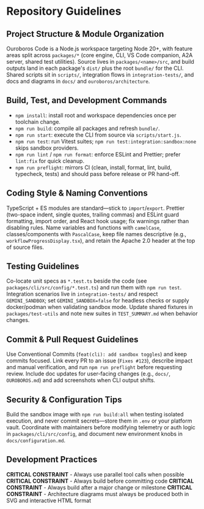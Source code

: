 # Repository Guidelines

## Project Structure & Module Organization
Ouroboros Code is a Node.js workspace targeting Node 20+, with feature areas split across `packages/*` (core engine, CLI, VS Code companion, A2A server, shared test utilities). Source lives in `packages/<name>/src`, and build outputs land in each package's `dist/` plus the root `bundle/` for the CLI. Shared scripts sit in `scripts/`, integration flows in `integration-tests/`, and docs and diagrams in `docs/` and `ouroboros/architecture`.

## Build, Test, and Development Commands
- `npm install`: install root and workspace dependencies once per toolchain change.
- `npm run build`: compile all packages and refresh `bundle/`.
- `npm run start`: execute the CLI from source via `scripts/start.js`.
- `npm run test`: run Vitest suites; `npm run test:integration:sandbox:none` skips sandbox providers.
- `npm run lint` / `npm run format`: enforce ESLint and Prettier; prefer `lint:fix` for quick cleanup.
- `npm run preflight`: mirrors CI (clean, install, format, lint, build, typecheck, tests) and should pass before release or PR hand-off.

## Coding Style & Naming Conventions
TypeScript + ES modules are standard—stick to `import`/`export`. Prettier (two-space indent, single quotes, trailing commas) and ESLint guard formatting, import order, and React hook usage; fix warnings rather than disabling rules. Name variables and functions with `camelCase`, classes/components with `PascalCase`, keep file names descriptive (e.g., `workflowProgressDisplay.tsx`), and retain the Apache 2.0 header at the top of source files.

## Testing Guidelines
Co-locate unit specs as `*.test.ts` beside the code (see `packages/cli/src/config/*.test.ts`) and run them with `npm run test`. Integration scenarios live in `integration-tests/` and respect `GEMINI_SANDBOX`; set `GEMINI_SANDBOX=false` for headless checks or supply docker/podman when validating sandbox mode. Update shared fixtures in `packages/test-utils` and note new suites in `TEST_SUMMARY.md` when behavior changes.

## Commit & Pull Request Guidelines
Use Conventional Commits (`feat(cli): add sandbox toggles`) and keep commits focused. Link every PR to an issue (`Fixes #123`), describe impact and manual verification, and run `npm run preflight` before requesting review. Include doc updates for user-facing changes (e.g., `docs/`, `OUROBOROS.md`) and add screenshots when CLI output shifts.

## Security & Configuration Tips
Build the sandbox image with `npm run build:all` when testing isolated execution, and never commit secrets—store them in `.env` or your platform vault. Coordinate with maintainers before modifying telemetry or auth logic in `packages/cli/src/config`, and document new environment knobs in `docs/configuration.md`.

## Development Practices

**CRITICAL CONSTRAINT** - Always use parallel tool calls when possible
**CRITICAL CONSTRAINT** - Always build before committing code
**CRITICAL CONSTRAINT** - Always build after a major change or milestone
**CRITICAL CONSTRAINT** - Architecture diagrams must always be produced both in SVG and interactive HTML format
